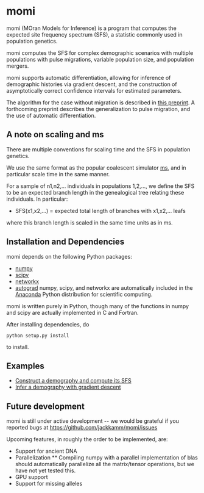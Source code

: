 # momi

momi (MOran Models for Inference) is a program that computes
the expected site frequency spectrum (SFS), a statistic commonly used
in population genetics.

momi computes the SFS for complex demographic scenarios with
multiple populations with pulse migrations, variable population size,
and population mergers.

momi supports automatic differentiation, allowing for inference of demographic
histories via gradient descent, and the construction of asymptotically
correct confidence intervals for estimated parameters.

The algorithm for the case without migration is described in
[this preprint](http://arxiv.org/abs/1503.01133).
A forthcoming preprint describes the generalization to pulse migration,
and the use of automatic differentiation.

## A note on scaling and ms

There are multiple conventions for scaling time and the SFS
in population genetics.

We use the same format as the popular coalescent
simulator [ms](http://home.uchicago.edu/rhudson1/source/mksamples.html),
and in particular scale time in the same manner. 

For a sample of n1,n2,... individuals in populations 1,2,...,
we define the SFS to be an expected branch length in the genealogical
tree relating these individuals. In particular:
* SFS(x1,x2,...) = expected total length of branches with x1,x2,... leafs

where this branch length is scaled in the same time units as in ms.

## Installation and Dependencies

momi depends on the following Python packages:
* [numpy](http://www.numpy.org/)
* [scipy](http://www.scipy.org/)
* [networkx](https://networkx.github.io/)
* [autograd](https://github.com/HIPS/autograd)
numpy, scipy, and networkx are automatically included in the
[Anaconda](https://store.continuum.io/cshop/anaconda/) Python
distribution for scientific computing.

momi is written purely in Python, though many of the functions
in numpy and scipy are actually implemented in C and Fortran.

After installing dependencies, do
```
python setup.py install
```
to install.

## Examples

* [Construct a demography and compute its SFS](examples/example_sfs.py)
* [Infer a demography with gradient descent](examples/example_inference.py)

## Future development

momi is still under active development -- we would be grateful if you
reported bugs at https://github.com/jackkamm/momi/issues

Upcoming features, in roughly the order to be implemented, are:
* Support for ancient DNA
* Parallelization 
** Compiling numpy with a parallel implementation of blas should automatically parallelize all the matrix/tensor operations, but we have not yet tested this.
* GPU support
* Support for missing alleles

